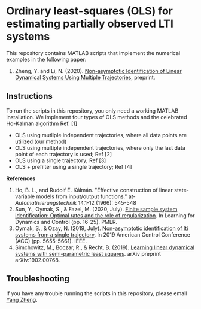 # Ordinary least-squares (OLS) for estimating partially observed LTI systems

This repository contains MATLAB scripts that implement the numerical examples in the following paper:

1) Zheng, Y. and Li, N. (2020). [Non-asymptotic Identification of Linear Dynamical Systems Using Multiple Trajectories](https://zhengy09.github.io/papers/LTI_estimation.pdf), preprint.

## Instructions

To run the scripts in this repository, you only need a working MATLAB installation. We implement four types of OLS methods and the celebrated Ho-Kalman algorithm Ref. \[1\]
* OLS using mutliple independent trajectories, where all data points are utilized (our method)
* OLS using multiple independent trajectories, where only the last data point of each trajectory is used; Ref \[2\]
* OLS using a single trajectory; Ref \[3\]
* OLS + prefilter using a single trajectory; Ref \[4\]

**References**

1) Ho, Β. L., and Rudolf E. Kálmán. "Effective construction of linear state-variable models from input/output functions." at-*Automatisierungstechnik* 14.1-12 (1966): 545-548
2) Sun, Y., Oymak, S., & Fazel, M. (2020, July). [Finite sample system identification: Optimal rates and the role of regularization](http://proceedings.mlr.press/v120/sun20a/sun20a.pdf). In Learning for Dynamics and Control (pp. 16-25). PMLR.
3) Oymak, S., & Ozay, N. (2019, July). [Non-asymptotic identification of lti systems from a single trajectory](https://arxiv.org/pdf/1806.05722.pdf). In 2019 American Control Conference (ACC) (pp. 5655-5661). IEEE.
4) Simchowitz, M., Boczar, R., & Recht, B. (2019). [Learning linear dynamical systems with semi-parametric least squares](https://arxiv.org/pdf/1902.00768.pdf). arXiv preprint arXiv:1902.00768.


## Troubleshooting
If you have any trouble running the scripts in this repository, please email [Yang Zheng](mailto:zhengy@g.harvard.edu?Subject=SOS-csp).
